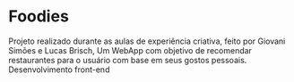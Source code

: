 # Foodies
Projeto realizado durante as aulas de experiência criativa, feito por Giovani Simões e Lucas Brisch,
Um WebApp com objetivo de recomendar restaurantes para o usuário com base em seus gostos pessoais.
Desenvolvimento front-end
